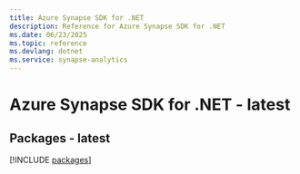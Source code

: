```yaml
---
title: Azure Synapse SDK for .NET
description: Reference for Azure Synapse SDK for .NET
ms.date: 06/23/2025
ms.topic: reference
ms.devlang: dotnet
ms.service: synapse-analytics
---
```

# Azure Synapse SDK for .NET - latest
## Packages - latest
[!INCLUDE [packages](synapse-index.md)]